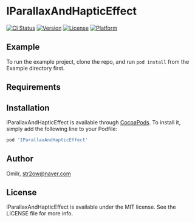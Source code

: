 # IParallaxAndHapticEffect

[![CI Status](https://img.shields.io/travis/Omilr/IParallaxAndHapticEffect.svg?style=flat)](https://travis-ci.org/Omilr/IParallaxAndHapticEffect)
[![Version](https://img.shields.io/cocoapods/v/IParallaxAndHapticEffect.svg?style=flat)](https://cocoapods.org/pods/IParallaxAndHapticEffect)
[![License](https://img.shields.io/cocoapods/l/IParallaxAndHapticEffect.svg?style=flat)](https://cocoapods.org/pods/IParallaxAndHapticEffect)
[![Platform](https://img.shields.io/cocoapods/p/IParallaxAndHapticEffect.svg?style=flat)](https://cocoapods.org/pods/IParallaxAndHapticEffect)

## Example

To run the example project, clone the repo, and run `pod install` from the Example directory first.

## Requirements

## Installation

IParallaxAndHapticEffect is available through [CocoaPods](https://cocoapods.org). To install
it, simply add the following line to your Podfile:

```ruby
pod 'IParallaxAndHapticEffect'
```

## Author

Omilr, str2ow@naver.com

## License

IParallaxAndHapticEffect is available under the MIT license. See the LICENSE file for more info.
